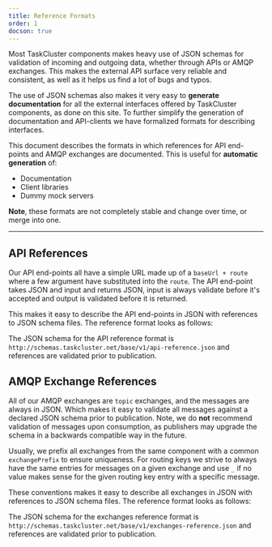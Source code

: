 ```yaml
---
title: Reference Formats
order: 1
docson: true
---
```


Most TaskCluster components makes heavy use of JSON schemas for validation of
incoming and outgoing data, whether through APIs or AMQP exchanges. This makes
the external API surface very reliable and consistent, as well as it helps us
find a lot of bugs and typos.

The use of JSON schemas also makes it very easy to **generate documentation**
for all the external interfaces offered by TaskCluster components, as done on
this site. To further simplify the generation of documentation and API-clients
we have formalized formats for describing interfaces.

This document describes the formats in which references for API end-points and
AMQP exchanges are documented. This is useful for **automatic generation** of:

 * Documentation
 * Client libraries
 * Dummy mock servers

**Note**, these formats are not completely stable and change over time, or
merge into one.

---

## API References

Our API end-points all have a simple URL made up of a `baseUrl + route` where
a few argument have substituted into the `route`. The API end-point takes
JSON and input and returns JSON, input is always validate before it's accepted
and output is validated before it is returned.

This makes it easy to describe the API end-points in JSON with references to
JSON schema files. The reference format looks as follows:

<div data-render-schema="http://schemas.taskcluster.net/base/v1/api-reference.json">
</div>

The JSON schema for the API reference format is
`http://schemas.taskcluster.net/base/v1/api-reference.json` and references are
validated prior to publication.


## AMQP Exchange References

All of our AMQP exchanges are `topic` exchanges, and the messages are always in
JSON. Which makes it easy to validate all messages against a declared JSON
schema prior to publication. Note, we do **not** recommend validation of
messages upon consumption, as publishers may upgrade the schema in a
backwards compatible way in the future.

Usually, we prefix all exchanges from the same component with a common
`exchangePrefix` to ensure uniqueness. For routing keys we strive to always
have the same entries for messages on a given exchange and use `_` if no
value makes sense for the given routing key entry with a specific message.

These conventions makes it easy to describe all exchanges in JSON with
references to JSON schema files. The reference format looks as follows:

<div data-render-schema="http://schemas.taskcluster.net/base/v1/exchanges-reference.json">
</div>

The JSON schema for the exchanges reference format is
`http://schemas.taskcluster.net/base/v1/exchanges-reference.json` and references
are validated prior to publication.
